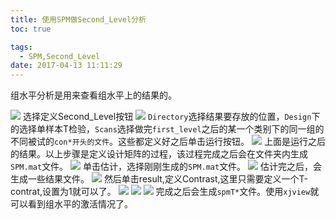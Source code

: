 ```yaml
---
title: 使用SPM做Second_Level分析
toc: true

tags:
  - SPM,Second_Level
date: 2017-04-13 11:11:29
---
```

组水平分析是用来查看组水平上的结果的。
<!-- more -->
![](QQ截图20170413111153.png)
选择定义Second_Level按钮
![](QQ截图20170413111701.png)
`Directory`选择结果要存放的位置，`Design`下的选择单样本T检验，`Scans`选择做完`first_level`之后的某一个类别下的同一组的不同被试的`con*开头的文件`。这些都定义好之后单击运行按钮。
![](QQ截图20170413111735.png)
上面是运行之后的结果。以上步骤是定义设计矩阵的过程，该过程完成之后会在文件夹内生成`SPM.mat`文件。
![](QQ截图20170413191540.png)
单击估计，选择刚刚生成的`SPM.mat`文件。
![](QQ截图20170413191648.png)
估计完之后，会生成一些结果文件。
![](QQ截图20170413191803.png)
然后单击result,定义Contrast,这里只需要定义一个T-contrat,设置为1就可以了。
![](QQ截图20170413191853.png)
![](QQ截图20170413192016.png)
![](QQ截图20170413192039.png)
完成之后会生成`spmT*`文件。使用`xjview`就可以看到组水平的激活情况了。
